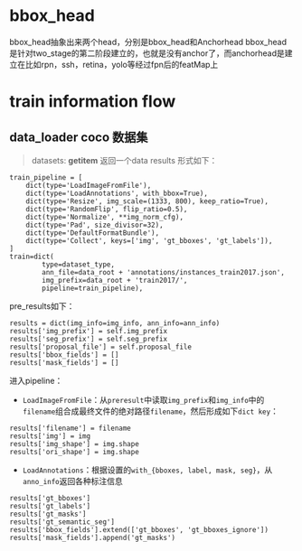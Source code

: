 # bbox_head
bbox_head抽象出来两个head，分别是bbox_head和Anchorhead
bbox_head 是针对two_stage的第二阶段建立的，也就是没有anchor了，而anchorhead是建立在比如rpn，ssh，retina，yolo等经过fpn后的featMap上


# train information flow

## data_loader coco 数据集
> datasets: __getitem__ 返回一个data results 形式如下：
```
train_pipeline = [
    dict(type='LoadImageFromFile'),
    dict(type='LoadAnnotations', with_bbox=True),
    dict(type='Resize', img_scale=(1333, 800), keep_ratio=True),
    dict(type='RandomFlip', flip_ratio=0.5),
    dict(type='Normalize', **img_norm_cfg),
    dict(type='Pad', size_divisor=32),
    dict(type='DefaultFormatBundle'),
    dict(type='Collect', keys=['img', 'gt_bboxes', 'gt_labels']),
]
train=dict(
        type=dataset_type,
        ann_file=data_root + 'annotations/instances_train2017.json',
        img_prefix=data_root + 'train2017/',
        pipeline=train_pipeline),
```
pre_results如下：
```
results = dict(img_info=img_info, ann_info=ann_info)
results['img_prefix'] = self.img_prefix
results['seg_prefix'] = self.seg_prefix
results['proposal_file'] = self.proposal_file
results['bbox_fields'] = []
results['mask_fields'] = []
```
进入pipeline：
- `LoadImageFromFile`：从`preresult`中读取`img_prefix`和`img_info`中的`filename`组合成最终文件的绝对路径`filename`，然后形成如下`dict key`：
```
results['filename'] = filename
results['img'] = img
results['img_shape'] = img.shape
results['ori_shape'] = img.shape
```
- `LoadAnnotations`：根据设置的`with_{bboxes, label, mask, seg}`，从`anno_info`返回各种标注信息
```
results['gt_bboxes'] 
results['gt_labels']
results['gt_masks']
results['gt_semantic_seg']
results['bbox_fields'].extend(['gt_bboxes', 'gt_bboxes_ignore'])
results['mask_fields'].append('gt_masks')
```

